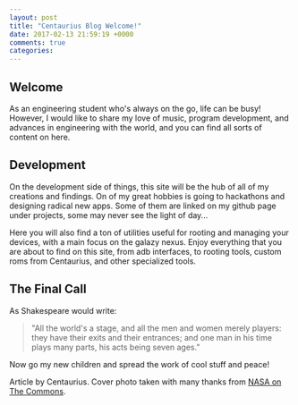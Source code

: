 ```yaml
---
layout: post
title: "Centaurius Blog Welcome!"
date: 2017-02-13 21:59:19 +0000
comments: true
categories: 
---
```

<h2 class="section-heading">Welcome</h2>
<p>As an engineering student who's always on the go, life can be busy!  However, I would like to share my love of music, program development, and advances in engineering with the world, and you can find all sorts of content on here. </p>

<h2 class="section-heading">Development</h2>

<p>On the development side of things, this site will be the hub of all of my creations and findings. On of my great hobbies is going to hackathons and designing radical new apps.  Some of them are linked on my github page under projects, some may never see the light of day...</p>

<p>Here you will also find a ton of utilities useful for rooting and managing your devices, with a main focus on the galazy nexus.  Enjoy everything that you are about to find on this site, from adb interfaces, to rooting tools, custom roms from Centaurius, and other specialized tools.</p>

<h2 class="section-heading">The Final Call</h2>
As Shakespeare would write:
<blockquote>"All the world's a stage, and all the men and women merely players: they have their exits and their entrances; and one man in his time plays many parts, his acts being seven ages."</blockquote>

Now go my new children and spread the work of cool stuff and peace!


<p>Article by Centaurius.  Cover photo taken with many thanks from <a href="https://www.flickr.com/photos/nasacommons/">NASA on The Commons</a>.</p>